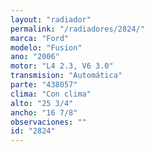 ```yaml
---
layout: "radiador"
permalink: "/radiadores/2824/"
marca: "Ford"
modelo: "Fusion"
ano: "2006"
motor: "L4 2.3, V6 3.0"
transmision: "Automática"
parte: "438057"
clima: "Con clima"
alto: "25 3/4"
ancho: "16 7/8"
observaciones: ""
id: "2824"
---
```


